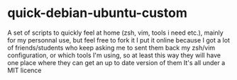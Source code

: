 quick-debian-ubuntu-custom
==========================

A set of scripts to quickly feel at home (zsh, vim, tools i need etc.), mainly for my personnal use, but feel free to fork it
I put it online because I got a lot of friends/students who keep asking me to sent them back my zsh/vim configuration, or which tools I'm using, so at least this way they will have one place where they can get an up to date version of them
It's all under a MIT licence
